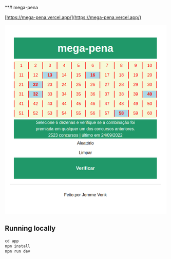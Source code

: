 **# mega-pena

[https://mega-pena.vercel.app/](https://mega-pena.vercel.app/)

![](docs/screen.png)

## Running locally

```
cd app
npm install
npm run dev
```
